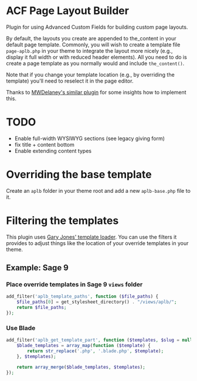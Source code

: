 # ACF Page Layout Builder

Plugin for using Advanced Custom Fields for building custom page layouts.

By default, the layouts you create are appended to the_content in your default page template. Commonly, you will wish to create a template file `page-aplb.php` in your theme to integrate the layout more nicely (e.g., display it full width or with reduced header elements). All you need to do is create a page template as you normally would and include `the_content()`.

Note that if you change your template location (e.g., by overriding the template) you'll need to reselect it in the page editor.

Thanks to [MWDelaney's similar plugin](https://github.com/MWDelaney/acf-flexible-content-blocks) for some insights how to implement this.

# TODO

* Enable full-width WYSIWYG sections (see legacy giving form)
* fix title + content bottom
* Enable extending content types

# Overriding the base template

Create an `aplb` folder in your theme root and add a new `aplb-base.php` file to it.

# Filtering the templates

This plugin uses [Gary Jones' template loader](https://github.com/GaryJones/Gamajo-Template-Loader). You can use the filters it provides to adjust things like the location of your override templates in your theme.

## Example: Sage 9

### Place override templates in Sage 9 `views` folder

```php
add_filter('aplb_template_paths', function ($file_paths) {
    $file_paths[0] = get_stylesheet_directory() . "/views/aplb/";
    return $file_paths;
});
```

### Use Blade

```php
add_filter('aplb_get_template_part', function ($templates, $slug = null, $name = null) {
    $blade_templates = array_map(function ($template) {
        return str_replace('.php', '.blade.php', $template);
    }, $templates);

    return array_merge($blade_templates, $templates);
});
```
